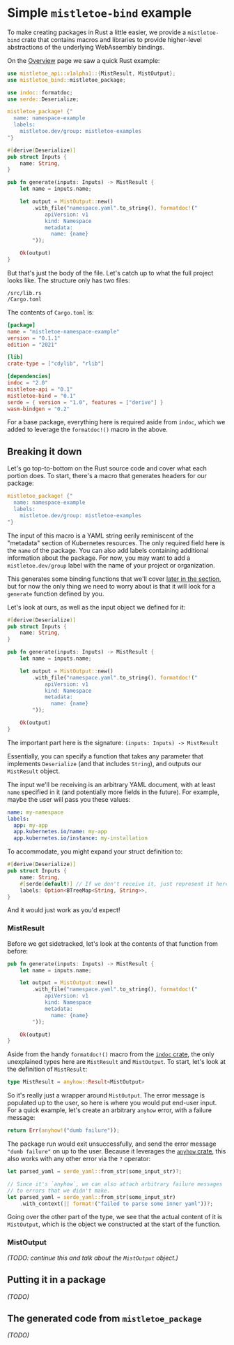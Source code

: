 # Simple `mistletoe-bind` example

To make creating packages in Rust a little easier, we provide a `mistletoe-bind` crate that contains macros and libraries to provide higher-level abstractions of the underlying WebAssembly bindings.

On the [Overview](../../overview.html) page we saw a quick Rust example:

```rust
use mistletoe_api::v1alpha1::{MistResult, MistOutput};
use mistletoe_bind::mistletoe_package;

use indoc::formatdoc;
use serde::Deserialize;

mistletoe_package! {"
  name: namespace-example
  labels:
    mistletoe.dev/group: mistletoe-examples
"}

#[derive(Deserialize)]
pub struct Inputs {
    name: String,
}

pub fn generate(inputs: Inputs) -> MistResult {
    let name = inputs.name;

    let output = MistOutput::new()
        .with_file("namespace.yaml".to_string(), formatdoc!("
            apiVersion: v1
            kind: Namespace
            metadata:
              name: {name}
        "));

    Ok(output)
}
```

But that's just the body of the file.  Let's catch up to what the full project looks like.  The structure only has two files:
```
/src/lib.rs
/Cargo.toml
```

The contents of `Cargo.toml` is:

```toml
[package]
name = "mistletoe-namespace-example"
version = "0.1.1"
edition = "2021"

[lib]
crate-type = ["cdylib", "rlib"]

[dependencies]
indoc = "2.0"
mistletoe-api = "0.1"
mistletoe-bind = "0.1"
serde = { version = "1.0", features = ["derive"] }
wasm-bindgen = "0.2"
```

For a base package, everything here is required aside from `indoc`, which we added to leverage the `formatdoc!()` macro in the above.

## Breaking it down

Let's go top-to-bottom on the Rust source code and cover what each portion does.  To start, there's a macro that generates headers for our package:

```rust
mistletoe_package! {"
  name: namespace-example
  labels:
    mistletoe.dev/group: mistletoe-examples
"}
```

The input of this macro is a YAML string eerily reminiscent of the "metadata" section of Kubernetes resources.  The only required field here is the `name` of the package.  You can also add labels containing additional information about the package.  For now, you may want to add a `mistletoe.dev/group` label with the name of your project or organization.

This generates some binding functions that we'll cover [later in the section](./simple-mistletoe-bind-example.html#the-generated-code-from-mistletoe_package), but for now the only thing we need to worry about is that it will look for a `generate` function defined by you.

Let's look at ours, as well as the input object we defined for it:

```rust
#[derive(Deserialize)]
pub struct Inputs {
    name: String,
}

pub fn generate(inputs: Inputs) -> MistResult {
    let name = inputs.name;

    let output = MistOutput::new()
        .with_file("namespace.yaml".to_string(), formatdoc!("
            apiVersion: v1
            kind: Namespace
            metadata:
              name: {name}
        "));

    Ok(output)
}
```

The important part here is the signature: `(inputs: Inputs) -> MistResult`

Essentially, you can specify a function that takes any parameter that implements `Deserialize` (and that includes `String`), and outputs our `MistResult` object.

The input we'll be receiving is an arbitrary YAML document, with at least `name` specified in it (and potentially more fields in the future).  For example, maybe the user will pass you these values:

```yaml
name: my-namespace
labels:
  app: my-app
  app.kubernetes.io/name: my-app
  app.kubernetes.io/instance: my-installation
```

To accommodate, you might expand your struct definition to:

```rust
#[derive(Deserialize)]
pub struct Inputs {
    name: String,
    #[serde(default)] // If we don't receive it, just represent it here as `None`
    labels: Option<BTreeMap<String, String>>,
}
```

And it would just work as you'd expect!

### MistResult

Before we get sidetracked, let's look at the contents of that function from before:

```rust
pub fn generate(inputs: Inputs) -> MistResult {
    let name = inputs.name;

    let output = MistOutput::new()
        .with_file("namespace.yaml".to_string(), formatdoc!("
            apiVersion: v1
            kind: Namespace
            metadata:
              name: {name}
        "));

    Ok(output)
}
```

Aside from the handy `formatdoc!()` macro from the [`indoc` crate](https://crates.io/crates/indoc), the only unexplained types here are `MistResult` and `MistOutput`.  To start, let's look at the definition of `MistResult`:

```rust
type MistResult = anyhow::Result<MistOutput>
```

So it's really just a wrapper around `MistOutput`.  The error message is populated up to the user, so here is where you would put end-user input.  For a quick example, let's create an arbitrary `anyhow` error, with a failure message:

```rust
return Err(anyhow!("dumb failure"));
```

The package run would exit unsuccessfully, and send the error message `"dumb failure"` on up to the user.  Because it leverages the [`anyhow` crate](https://crates.io/crates/anyhow), this also works with any other error via the `?` operator:

```rust
let parsed_yaml = serde_yaml::from_str(some_input_str)?;

// Since it's `anyhow`, we can also attach arbitrary failure messages
// to errors that we didn't make.
let parsed_yaml = serde_yaml::from_str(some_input_str)
    .with_context(|| format!("failed to parse some inner yaml"))?;
```

Going over the other part of the type, we see that the actual content of it is `MistOutput`, which is the object we constructed at the start of the function.

### MistOutput

*(TODO: continue this and talk about the `MistOutput` object.)*

## Putting it in a package

*(TODO)*

## The generated code from `mistletoe_package`

*(TODO)*
